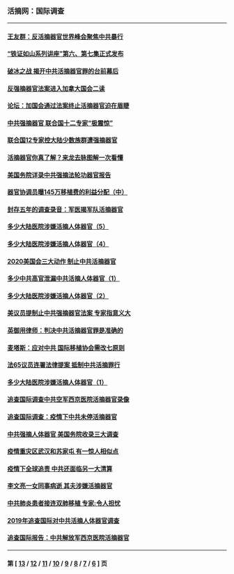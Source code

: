 ### 活摘网：国际调查
---
#### [王友群：反活摘器官世界峰会聚焦中共暴行](../../pages/nf5947/n13250738.md?12190430) 
#### [“铁证如山系列讲座”第六、第七集正式发布](../../pages/nf5947/n13106287.md?12190430) 
#### [破冰之战 揭开中共活摘器官罪的台前幕后](../../pages/nf5947/n13082457.md?12190430) 
#### [反强摘器官法案进入加拿大国会二读](../../pages/nf5947/n13033450.md?12190430) 
#### [论坛：加国会通过法案终止活摘器官迫在眉睫](../../pages/nf5947/n13029839.md?12190430) 
#### [中共强摘器官 联合国十二专家“极震惊”](../../pages/nf5947/n13024313.md?12190430) 
#### [联合国12专家控大陆少数族群遭强摘器官](../../pages/nf5947/n13023877.md?12190430) 
#### [活摘器官你真了解？来龙去脉图解一次看懂](../../pages/nf5947/n13013820.md?12190430) 
#### [美国务院详录中共强摘法轮功器官报告](../../pages/nf5947/n12944519.md?12190430) 
#### [器官协调员曝145万移植费的利益分配（中）](../../pages/nf5947/n12894547.md?12190430) 
#### [封存五年的调查录音：军医揭军队活摘器官](../../pages/nf5947/n12798692.md?12190430) 
#### [多少大陆医院涉嫌活摘人体器官（5）](../../pages/nf5947/n12768383.md?12190430) 
#### [多少大陆医院涉嫌活摘人体器官（4）](../../pages/nf5947/n12664434.md?12190430) 
#### [2020美国会三大动作 制止中共活摘器官](../../pages/nf5947/n12682004.md?12190430) 
#### [多少中共高官泄漏中共活摘人体器官（1）](../../pages/nf5947/n12671234.md?12190430) 
#### [多少大陆医院涉嫌活摘人体器官（2）](../../pages/nf5947/n12655589.md?12190430) 
#### [美议员提制止中共强摘器官法案 专家指意义大](../../pages/nf5947/n12630561.md?12190430) 
#### [英御用律师：判决中共活摘器官罪是准确的](../../pages/nf5947/n12580740.md?12190430) 
#### [麦塔斯：应对中共 国际移植协会需改七原则](../../pages/nf5947/n12514711.md?12190430) 
#### [法65议员连署法律提案 抵制中共活摘罪行](../../pages/nf5947/n12437047.md?12190430) 
#### [多少大陆医院涉嫌活摘人体器官（1）](../../pages/nf5947/n12414284.md?12190430) 
#### [追查国际调查中共空军西京医院活摘器官录像](../../pages/nf5947/n12348837.md?12190430) 
#### [追查国际调查：疫情下中共未停活摘器官](../../pages/nf5947/n12273415.md?12190430) 
#### [中共强摘人体器官 美国务院收录三大调查](../../pages/nf5947/n12181488.md?12190430) 
#### [疫情重灾区武汉和苏家屯 有一惊人相似点](../../pages/nf5947/n12150824.md?12190430) 
#### [疫情下全球追责 中共还面临另一大清算](../../pages/nf5947/n12070397.md?12190430) 
#### [李文亮一女同事病逝 其夫涉嫌活摘器官](../../pages/nf5947/n11957882.md?12190430) 
#### [中共肺炎患者接连双肺移植 专家:令人担忧](../../pages/nf5947/n11945516.md?12190430) 
#### [2019年追查国际对中共活摘人体器官调查](../../pages/nf5947/n11917733.md?12190430) 
#### [追查国际报告：中共解放军西京医院活摘器官](../../pages/nf5947/n11838359.md?12190430) 

---
#### 第 [ [13](./13.md?12190430) / [12](./12.md?12190430) / [11](./11.md?12190430) / [10](./10.md?12190430) / [9](./9.md?12190430) / [8](./8.md?12190430) / [7](./7.md?12190430) / [6](./6.md?12190430) ] 页
